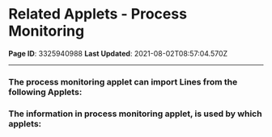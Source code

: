 # Related Applets - Process Monitoring

**Page ID**: 3325940988
**Last Updated**: 2021-08-02T08:57:04.570Z

---

### The process monitoring applet can import Lines from the following Applets:
 

 

 

 

### The information in process monitoring applet, is used by which applets:
